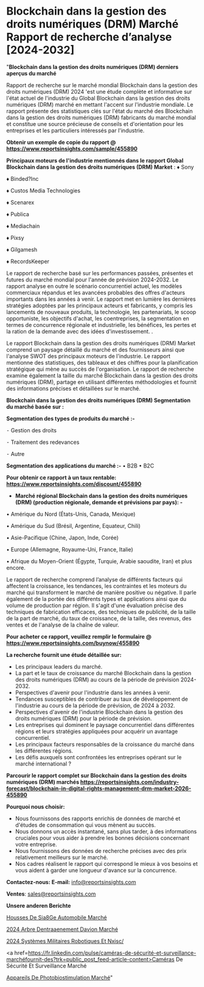 # Blockchain dans la gestion des droits numériques (DRM) Marché Rapport de recherche d’analyse [2024-2032]

"<strong>Blockchain dans la gestion des droits numériques (DRM) derniers aperçus du marché</strong>

Rapport de recherche sur le marché mondial Blockchain dans la gestion des droits numériques (DRM) 2024 'est une étude complète et informative sur l'état actuel de l'industrie du Global Blockchain dans la gestion des droits numériques (DRM) marché en mettant l'accent sur l'industrie mondiale. Le rapport présente des statistiques clés sur l'état du marché des Blockchain dans la gestion des droits numériques (DRM) fabricants du marché mondial et constitue une source précieuse de conseils et d'orientation pour les entreprises et les particuliers intéressés par l'industrie.

<strong>Obtenir un exemple de copie du rapport @ <a href=https://www.reportsinsights.com/sample/455890>https://www.reportsinsights.com/sample/455890</a></strong>

<strong>Principaux moteurs de l'industrie mentionnés dans le rapport Global Blockchain dans la gestion des droits numériques (DRM) Market</strong> :
♦ Sony

♦ Binded?Inc

♦ Custos Media Technologies

♦ Scenarex

♦ Publica

♦ Mediachain

♦ Pixsy

♦ Gilgamesh

♦ RecordsKeeper

Le rapport de recherche basé sur les performances passées, présentes et futures du marché mondial pour l'année de prévision 2024-2032. Le rapport analyse en outre le scénario concurrentiel actuel, les modèles commerciaux répandus et les avancées probables des offres d'acteurs importants dans les années à venir. Le rapport met en lumière les dernières stratégies adoptées par les principaux acteurs et fabricants, y compris les lancements de nouveaux produits, la technologie, les partenariats, le scoop opportuniste, les objectifs d'achat, les coentreprises, la segmentation en termes de concurrence régionale et industrielle, les bénéfices, les pertes et la ration de la demande avec des idées d'investissement. .

Le rapport Blockchain dans la gestion des droits numériques (DRM) Market comprend un paysage détaillé du marché et des fournisseurs ainsi que l'analyse SWOT des principaux moteurs de l'industrie. Le rapport mentionne des statistiques, des tableaux et des chiffres pour la planification stratégique qui mène au succès de l'organisation. Le rapport de recherche examine également la taille du marché Blockchain dans la gestion des droits numériques (DRM), partage en utilisant différentes méthodologies et fournit des informations précises et détaillées sur le marché.

<strong>Blockchain dans la gestion des droits numériques (DRM) Segmentation du marché basée sur :</strong>

<strong>Segmentation des types de produits du marché :-</strong>

⁃ Gestion des droits

⁃ Traitement des redevances

⁃ Autre

<strong>Segmentation des applications du marché :-</strong>
• B2B
• B2C

<strong>Pour obtenir ce rapport à un taux rentable: <a href=https://www.reportsinsights.com/discount/455890>https://www.reportsinsights.com/discount/455890</a></strong>
<ul>
  <li><strong>Marché régional Blockchain dans la gestion des droits numériques (DRM) (production régionale, demande et prévisions par pays): -</strong></li>
</ul>
• Amérique du Nord (États-Unis, Canada, Mexique)

• Amérique du Sud (Brésil, Argentine, Equateur, Chili)

• Asie-Pacifique (Chine, Japon, Inde, Corée)

• Europe (Allemagne, Royaume-Uni, France, Italie)

• Afrique du Moyen-Orient (Égypte, Turquie, Arabie saoudite, Iran) et plus encore.

Le rapport de recherche comprend l’analyse de différents facteurs qui affectent la croissance, les tendances, les contraintes et les moteurs du marché qui transforment le marché de manière positive ou négative. Il parle également de la portée des différents types et applications ainsi que du volume de production par région. Il s'agit d'une évaluation précise des techniques de fabrication efficaces, des techniques de publicité, de la taille de la part de marché, du taux de croissance, de la taille, des revenus, des ventes et de l'analyse de la chaîne de valeur.

<strong>Pour acheter ce rapport, veuillez remplir le formulaire @   <a href=https://www.reportsinsights.com/buynow/455890>https://www.reportsinsights.com/buynow/455890</a></strong>

<strong>La recherche fournit une étude détaillée sur:</strong>
<ul>
  <li>Les principaux leaders du marché.</li>
  <li>La part et le taux de croissance du marché Blockchain dans la gestion des droits numériques (DRM) au cours de la période de prévision 2024-2032.</li>
  <li>Perspectives d'avenir pour l'industrie dans les années à venir.</li>
  <li>Tendances susceptibles de contribuer au taux de développement de l'industrie au cours de la période de prévision, de 2024 à 2032.</li>
  <li>Perspectives d'avenir de l'industrie Blockchain dans la gestion des droits numériques (DRM) pour la période de prévision.</li>
  <li>Les entreprises qui dominent le paysage concurrentiel dans différentes régions et leurs stratégies appliquées pour acquérir un avantage concurrentiel.</li>
  <li>Les principaux facteurs responsables de la croissance du marché dans les différentes régions.</li>
  <li>Les défis auxquels sont confrontées les entreprises opérant sur le marché international ?</li>
</ul>

<strong>Parcourir le rapport complet sur Blockchain dans la gestion des droits numériques (DRM) marchés <a href=https://reportsinsights.com/industry-forecast/blockchain-in-digital-rights-management-drm-market-2026-455890>https://reportsinsights.com/industry-forecast/blockchain-in-digital-rights-management-drm-market-2026-455890</a></strong>

<strong>Pourquoi nous choisir:</strong>
<ul>
  <li>Nous fournissons des rapports enrichis de données de marché et d'études de consommation qui vous mènent au succès.</li>
  <li>Nous donnons un accès instantané, sans plus tarder, à des informations cruciales pour vous aider à prendre les bonnes décisions concernant votre entreprise.</li>
  <li>Nous fournissons des données de recherche précises avec des prix relativement meilleurs sur le marché.</li>
  <li>Nos cadres réalisent le rapport qui correspond le mieux à vos besoins et vous aident à garder une longueur d'avance sur la concurrence.</li>
</ul>
<strong>Contactez-nous:
</strong><strong>E-mail:</strong> <a href=mailto:info@reportsinsights.com>info@reportsinsights.com</a>

<strong>Ventes</strong>: <a href=mailto:sales@reportsinsights.com>sales@reportsinsights.com</a>

<strong>Unsere anderen Berichte</strong>

<a href=https://www.linkedin.com/pulse/housses-de-si%C3%A8ge-automobile-march%C3%A9-perspective-fyvof/>Housses De Sia8Ge Automobile Marché</a>

<a href=https://www.linkedin.com/pulse/2024-arbre-dentra%C3%AEnement-davion-march%C3%A9-tendances-15tec/>2024 Arbre Dentraaenement Davion Marché</a>

<a href=https://www.linkedin.com/pulse/2024-systèmes-militaires-robotiques-et-nxisc/>2024 Systèmes Militaires Robotiques Et Nxisc/</a>

<a href=https://fr.linkedin.com/pulse/caméras-de-sécurité-et-surveillance-marchéfournit-des?trk=public_post_feed-article-content>Caméras De Sécurité Et Surveillance Marché</a>

<a href=https://www.linkedin.com/pulse/appareils-de-photobiostimulation-march%C3%A9-analyse-ldanf/>Appareils De Photobiostimulation Marché</a>"
